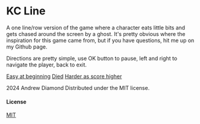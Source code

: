 # KC Line

A one line/row version of the game where a character eats little bits and
gets chased around the screen by a ghost. It's pretty obvious where the
inspiration for this game came from, but if you have questions, hit me up
on my Github page.

Directions are pretty simple, use OK button to pause, left and right to
navigate the player, back to exit.

[Easy at beginning](screenshots/screenshot_1.png)
[Died](screenshots/screenshot_2.png)
[Harder as score higher](screenshots/screenshot_3.png)

2024 Andrew Diamond
Distributed under the MIT license.
#### License
[MIT](LICENSE)
